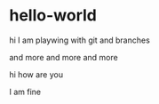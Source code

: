 # hello-world

hi I am playwing with git and branches

and more and more
and more

hi how are you

I am fine
